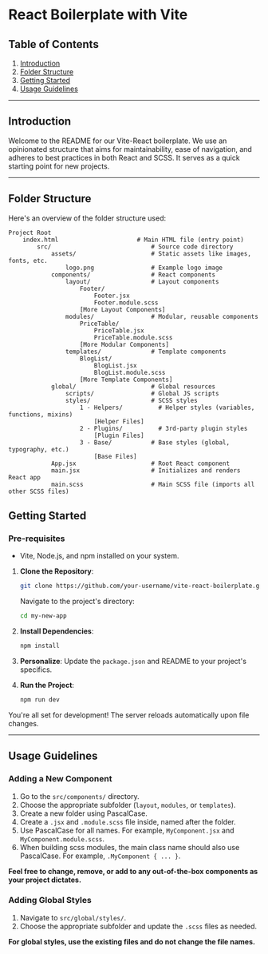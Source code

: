 # React Boilerplate with Vite

## Table of Contents

1. [Introduction](#introduction)
2. [Folder Structure](#folder-structure)
3. [Getting Started](#getting-started)
4. [Usage Guidelines](#usage-guidelines)

---

## Introduction

Welcome to the README for our Vite-React boilerplate. We use an opinionated structure that aims for maintainability, ease of navigation, and adheres to best practices in both React and SCSS. It serves as a quick starting point for new projects.

---

## Folder Structure

Here's an overview of the folder structure used:

```
Project Root
    index.html                      # Main HTML file (entry point)
        src/                            # Source code directory
            assets/                     # Static assets like images, fonts, etc.
                logo.png                # Example logo image
            components/                 # React components
                layout/                 # Layout components
                    Footer/
                        Footer.jsx
                        Footer.module.scss
                    [More Layout Components]
                modules/                # Modular, reusable components
                    PriceTable/
                        PriceTable.jsx
                        PriceTable.module.scss
                    [More Modular Components]
                templates/              # Template components
                    BlogList/
                        BlogList.jsx
                        BlogList.module.scss
                    [More Template Components]
            global/                     # Global resources
                scripts/                # Global JS scripts
                styles/                 # SCSS styles
                    1 - Helpers/          # Helper styles (variables, functions, mixins)
                        [Helper Files]
                    2 - Plugins/          # 3rd-party plugin styles
                        [Plugin Files]
                    3 - Base/           # Base styles (global, typography, etc.)
                        [Base Files]
            App.jsx                     # Root React component
            main.jsx                    # Initializes and renders React app
            main.scss                   # Main SCSS file (imports all other SCSS files)
```

## Getting Started

### Pre-requisites

- Vite, Node.js, and npm installed on your system.

1. **Clone the Repository**:

   ```bash
   git clone https://github.com/your-username/vite-react-boilerplate.git my-new-app
   ```

   Navigate to the project's directory:

   ```bash
   cd my-new-app
   ```

2. **Install Dependencies**:

   ```bash
   npm install
   ```

3. **Personalize**: Update the `package.json` and README to your project's specifics.

4. **Run the Project**:

   ```bash
   npm run dev
   ```

You're all set for development! The server reloads automatically upon file changes.

---

## Usage Guidelines

### Adding a New Component

1. Go to the `src/components/` directory.
2. Choose the appropriate subfolder (`layout`, `modules`, or `templates`).
3. Create a new folder using PascalCase.
4. Create a `.jsx` and `.module.scss` file inside, named after the folder.
5. Use PascalCase for all names. For example, `MyComponent.jsx` and `MyComponent.module.scss`.
6. When building scss modules, the main class name should also use PascalCase. For example, `.MyComponent { ... }`.

**Feel free to change, remove, or add to any out-of-the-box components as your project dictates.**

### Adding Global Styles

1. Navigate to `src/global/styles/`.
2. Choose the appropriate subfolder and update the `.scss` files as needed.

**For global styles, use the existing files and do not change the file names.**
